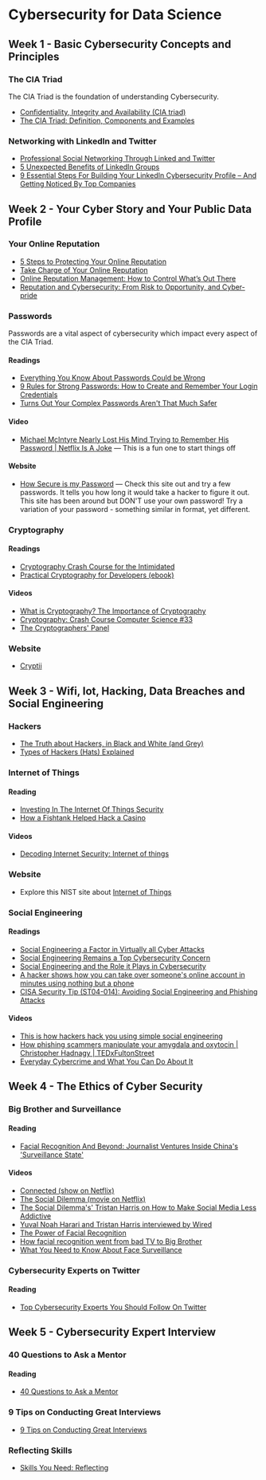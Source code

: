 # Cybersecurity for Data Science

## Week 1 - Basic Cybersecurity Concepts and Principles

### The CIA Triad
The CIA Triad is the foundation of understanding Cybersecurity. 
- [Confidentiality, Integrity and Availability (CIA triad)](https://whatis.techtarget.com/definition/Confidentiality-integrity-and-availability-CIA)
- [The CIA Triad: Definition, Components and Examples](https://www.csoonline.com/article/3519908/the-cia-triad-definition-components-and-examples.html)

### Networking with LinkedIn and Twitter
- [Professional Social Networking Through Linked and Twitter](https://www.snhu.edu/about-us/newsroom/career/professional-social-networking)
- [5 Unexpected Benefits of LinkedIn Groups](https://blog.thoughtlabs.com/blog/5-unexpected-benefits-of-linkedin-groups/)
- [9 Essential Steps For Building Your LinkedIn Cybersecurity Profile – And Getting Noticed By Top Companies](https://online.maryville.edu/blog/linkedin-security-tips/)


## Week 2 - Your Cyber Story and Your Public Data Profile

### Your Online Reputation
- [5 Steps to Protecting Your Online Reputation](https://www.experian.com/blogs/ask-experian/5-steps-to-protecting-your-online-reputation/)
- [Take Charge of Your Online Reputation](https://er.educause.edu/articles/2018/10/take-charge-of-your-online-reputation)
- [Online Reputation Management: How to Control What’s Out There](https://cybersecurity.att.com/blogs/security-essentials/online-reputation-management-how-to-control-whats-out-there)
- [Reputation and Cybersecurity: From Risk to Opportunity, and Cyber-pride](https://media.kaspersky.com/pdf/b2b/KES_cloud_reputation.pdf)

### Passwords
Passwords are a vital aspect of cybersecurity which impact every aspect of the CIA Triad.

#### Readings

- [Everything You Know About Passwords Could be Wrong](https://www.cnbc.com/2019/12/26/everything-you-know-about-passwords-could-be-wrong.html)
- [9 Rules for Strong Passwords: How to Create and Remember Your Login Credentials](https://www.cnet.com/tech/mobile/9-rules-for-strong-passwords-how-to-create-and-remember-your-login-credentials/)
- [Turns Out Your Complex Passwords Aren't That Much Safer](https://www.wired.com/2014/08/passwords-microsoft/)

#### Video

- [Michael McIntyre Nearly Lost His Mind Trying to Remember His Password | Netflix Is A Joke](https://www.youtube.com/watch?v=z_HmDP3lKMI) — This is a fun one to start things off

#### Website
- [How Secure is my Password](https://howsecureismypassword.net/) — Check this site out and try a few passwords.  It tells you how long it would take a hacker to figure it out.  This site has been around but DON'T use your own password!  Try a variation of your password - something similar in format, yet different.     

### Cryptography

#### Readings

- [Cryptography Crash Course for the Intimidated](https://towardsdatascience.com/cryptography-crash-course-for-the-intimidated-892b7889528a) 
- [Practical Cryptography for Developers (ebook)](https://cryptobook.nakov.com/)

#### Videos
- [What is Cryptography? The Importance of Cryptography](https://www.youtube.com/watch?v=aOdxWtqibCI)
- [Cryptography: Crash Course Computer Science #33](https://www.youtube.com/watch?v=jhXCTbFnK8o)
- [The Cryptographers' Panel](https://www.youtube.com/watch?v=k76qLOrna1w)

### Website

- [Cryptii](https://cryptii.com/)

## Week 3 - Wifi, Iot, Hacking, Data Breaches and Social Engineering
### Hackers
- [The Truth about Hackers, in Black and White (and Grey)](https://www.webroot.com/blog/2020/04/23/the-truth-about-hackers-in-black-and-white-and-grey/)
- [Types of Hackers (Hats) Explained](https://www.youtube.com/watch?v=Q0F-pv-n_lc)

### Internet of Things
#### Reading 
- [ Investing In The Internet Of Things Security](https://www.forbes.com/sites/cognitiveworld/2019/06/27/investing-in-the-internet-of-things-security/?sh=1fe37cf73d59)
- [How a Fishtank Helped Hack a Casino](https://www.washingtonpost.com/news/innovations/wp/2017/07/21/how-a-fish-tank-helped-hack-a-casino/)

#### Videos
- [Decoding Internet Security: Internet of things](https://www.washingtonpost.com/video/world/decoding-internet-security-internet-of-things/2017/07/21/8c5f8e88-6e32-11e7-abbc-a53480672286_video.html)
### Website
- Explore this NIST site about [Internet of Things](https://www.nist.gov/internet-things-iot)

### Social Engineering
#### Readings



- [Social Engineering a Factor in Virtually all Cyber Attacks](https://www.computerweekly.com/news/252470384/Social-engineering-a-factor-in-virtually-all-cyber-attacks-report-claims)
- [Social Engineering Remains a Top Cybersecurity Concern](https://www.varonis.com/blog/social-engineering-remains-a-top-cybersecurity-concern)
- [Social Engineering and the Role it Plays in Cybersecurity](https://www.eccouncil.org/)
- [A hacker shows how you can take over someone's online account in minutes using nothing but a phone](https://www.businessinsider.com/hacker-social-engineer-2016-2?IR=T)
- [CISA Security Tip (ST04-014): A​voiding Social Engineering and Phishing Attacks](https://www.cisa.gov/uscert/ncas/tips/ST04-014)

#### Videos

- [This is how hackers hack you using simple social engineering](https://www.youtube.com/watch?v=lc7scxvKQOo)
- [How phishing scammers manipulate your amygdala and oxytocin | Christopher Hadnagy | TEDxFultonStreet](https://www.ted.com/talks/christopher_hadnagy_how_phishing_scammers_manipulate_your_amygdala_and_oxytocin/transcript?language=en)
- [Everyday Cybercrime and What You Can Do About It](https://www.ted.com/talks/james_lyne_everyday_cybercrime_and_what_you_can_do_about_it)


## Week 4 - The Ethics of Cyber Security
### Big Brother and Surveillance
#### Reading

- [Facial Recognition And Beyond: Journalist Ventures Inside China's 'Surveillance State'](https://www.npr.org/2021/01/05/953515627/facial-recognition-and-beyond-journalist-ventures-inside-chinas-surveillance-sta-tech)

#### Videos
- [Connected (show on Netflix)](https://www.netflix.com/in/title/81031737)
- [The Social Dilemma (movie on Netflix)](https://www.netflix.com/in/title/81254224)
- [The Social Dilemma's' Tristan Harris on How to Make Social Media Less Addictive](https://www.youtube.com/watch?v=nxOb_3_yR_g)
- [Yuval Noah Harari and Tristan Harris interviewed by Wired](https://www.youtube.com/watch?v=v0sWeLZ8PXg)
- [The Power of Facial Recognition](https://www.ted.com/talks/panos_moutafis_the_power_of_facial_recognition)
- [How facial recognition went from bad TV to Big Brother](https://www.youtube.com/watch?v=gsMyUPAcQX8)
- [What You Need to Know About Face Surveillance](https://www.ted.com/talks/kade_crockford_what_you_need_to_know_about_face_surveillance?language=en)

### Cybersecurity Experts on Twitter
#### Reading 
- [Top Cybersecurity Experts You Should Follow On Twitter](https://www.privacyend.com/cybersecurity-experts-you-should-follow-on-twitter/)

## Week 5 - Cybersecurity Expert Interview
### 40 Questions to Ask a Mentor
#### Reading 
- [40 Questions to Ask a Mentor](https://www.forbes.com/sites/jomiller/2018/03/25/40-questions-to-ask-a-mentor/?sh=5fda4c9b261b)

### 9 Tips on Conducting Great Interviews
- [9 Tips on Conducting Great Interviews](https://www.forbes.com/sites/shelisrael/2012/04/14/8-tips-on-conducting-great-interviews/?sh=7f8ad46a56f1)

### Reflecting Skills
- [Skills You Need: Reflecting](https://www.skillsyouneed.com/ips/reflecting.html)


